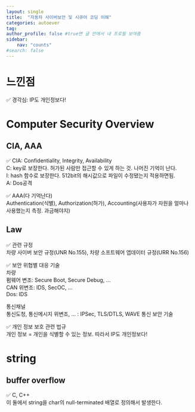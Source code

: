 ```yaml
---
layout: single
title:  "자동차 사이버보안 및 시큐어 코딩 이해"
categories: autoever
tag: 
author_profile: false #true면 글 안에서 내 프로필 보여줌
sidebar:
    nav: "counts"
#search: false
---
```


# 느낀점

✅ 경각심: IP도 개인정보다!   


# Computer Security Overview
## CIA, AAA
✅ CIA: Confidentiality, Integrity, Availability   
C: key로 보장한다. 허가된 사람만 접근할 수 있게 하는 것. 나머진 기억이 난다.   
I: hash 함수로 보장한다. 512bit의 해시값으로 파일이 수정됐는지 적용하면됨.   
A: Dos공격   

✅ AAA(다 기억난다)   
Authentication(식별), Authorization(허가), Accounting(사용자가 자원을 얼마나 사용했는지 측정. 과금해야지)   
   
## Law
✅ 관련 규정   
차량 사이버 보안 규정(UNR No.155), 차량 소프트웨어 앱데이터 규정(URR No.156)   
   
✅ 보안 위협별 대응 기술   
차량   
펌웨어 변조: Secure Boot, Secure Debug, ...   
CAN 위변조: IDS, SecOC, ...   
Dos: IDS   
   
통신채널   
통신도청, 통신메시지 위변조, ... : IPSec, TLS/DTLS, WAVE 통신 보안 기술   

✅ 개인 정보 보호 관련 법규   
개인 정보 = 개인을 식별할 수 있는 정보. 따라서 IP도 개인정보다!   

# string
## buffer overflow
✅ C, C++   
이 둘에서 string을 char의 null-terminated 배열로 정의해서 발생한다.   
